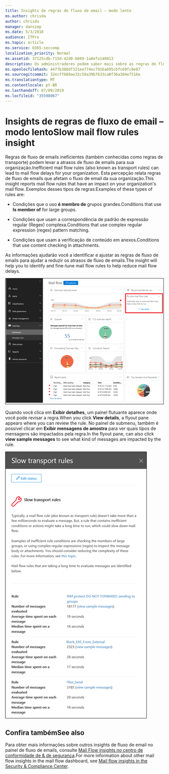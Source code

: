 ```yaml
---
title: Insights de regras de fluxo de email – modo lento
ms.author: chrisda
author: chrisda
manager: dansimp
ms.date: 5/3/2018
audience: ITPro
ms.topic: article
ms.service: O365-seccomp
localization_priority: Normal
ms.assetid: 37125cdb-715d-42d0-b669-1a8efa140813
description: Os administradores podem saber mais sobre as regras de fluxo de email lentos no painel de fluxo de emails no centro de conformidade do & de segurança.
ms.openlocfilehash: 4477b388df321ee774ec7916a695cbfc69fc8e87
ms.sourcegitcommit: 32ecff689ae32c59a39b7633ca0f36a304e7516e
ms.translationtype: MT
ms.contentlocale: pt-BR
ms.lasthandoff: 07/09/2019
ms.locfileid: "35598067"
---
```

# <a name="slow-mail-flow-rules-insight"></a><span data-ttu-id="c0070-103">Insights de regras de fluxo de email – modo lento</span><span class="sxs-lookup"><span data-stu-id="c0070-103">Slow mail flow rules insight</span></span>

<span data-ttu-id="c0070-104">Regras de fluxo de emails ineficientes (também conhecidas como regras de transporte) podem levar a atrasos de fluxo de emails para sua organização.</span><span class="sxs-lookup"><span data-stu-id="c0070-104">Inefficient mail flow rules (also known as transport rules) can lead to mail flow delays for your organization.</span></span> <span data-ttu-id="c0070-105">Esta percepção relata regras de fluxo de emails que afetam o fluxo de email da sua organização.</span><span class="sxs-lookup"><span data-stu-id="c0070-105">This insight reports mail flow rules that have an impact on your organization's mail flow.</span></span> <span data-ttu-id="c0070-106">Exemplos desses tipos de regras:</span><span class="sxs-lookup"><span data-stu-id="c0070-106">Examples of these types of rules are:</span></span>

- <span data-ttu-id="c0070-107">Condições que o uso **é membro de** grupos grandes.</span><span class="sxs-lookup"><span data-stu-id="c0070-107">Conditions that use **Is member of** for large groups.</span></span>

- <span data-ttu-id="c0070-108">Condições que usam a correspondência de padrão de expressão regular (Regex) complexa.</span><span class="sxs-lookup"><span data-stu-id="c0070-108">Conditions that use complex regular expression (regex) pattern matching.</span></span>

- <span data-ttu-id="c0070-109">Condições que usam a verificação de conteúdo em anexos.</span><span class="sxs-lookup"><span data-stu-id="c0070-109">Conditions that use content checking in attachments.</span></span>

<span data-ttu-id="c0070-110">As informações ajudarão você a identificar e ajustar as regras de fluxo de emails para ajudar a reduzir os atrasos de fluxo de emails.</span><span class="sxs-lookup"><span data-stu-id="c0070-110">The insight will help you to identify and fine-tune mail flow rules to help reduce mail flow delays.</span></span>

![Uma visão mais lenta das regras de fluxo de emails no painel de fluxo de emails no centro de conformidade do & de segurança](media/1dd90faa-f065-4b10-8b47-d35dc127fc26.png)

<span data-ttu-id="c0070-112">Quando você clica em **Exibir detalhes**, um painel flutuante aparece onde você pode revisar a regra.</span><span class="sxs-lookup"><span data-stu-id="c0070-112">When you click **View details**, a flyout pane appears where you can review the rule.</span></span> <span data-ttu-id="c0070-113">No painel de submenu, também é possível clicar em **Exibir mensagens de amostra** para ver quais tipos de mensagens são impactados pela regra.</span><span class="sxs-lookup"><span data-stu-id="c0070-113">In the flyout pane, can also click **view sample messages** to see what kind of messages are impacted by the rule.</span></span>

![Painel de submenu depois de clicar em Exibir detalhes em uma visão geral de regras de fluxo de emails no painel de fluxo de emails](media/2cbd43b7-1f21-4338-a70c-7b50de5c69cd.png)

## <a name="see-also"></a><span data-ttu-id="c0070-115">Confira também</span><span class="sxs-lookup"><span data-stu-id="c0070-115">See also</span></span>

<span data-ttu-id="c0070-116">Para obter mais informações sobre outros insights de fluxo de email no painel de fluxo de emails, consulte [Mail Flow insights no centro de conformidade de & de segurança](mail-flow-insights.md).</span><span class="sxs-lookup"><span data-stu-id="c0070-116">For more information about other mail flow insights in the mail flow dashboard, see [Mail flow insights in the Security & Compliance Center](mail-flow-insights.md).</span></span>
